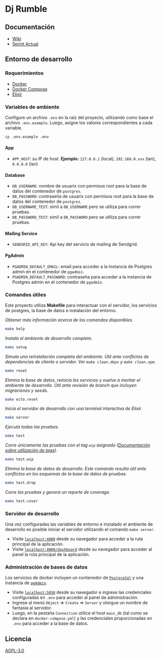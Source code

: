 # Dj Rumble

## Documentación

+ [Wiki](https://github.com/dj-rumble/dj-rumble-app/wiki)
+ [Sprint Actual](https://github.com/dj-rumble/dj-rumble/wiki/POC)

## Entorno de desarrollo

### Requerimientos

+ [Docker](https://docs.docker.com/engine/install/ubuntu/)
+ [Docker Compose](https://docs.docker.com/compose/install/)
+ [Elixir](https://elixir-lang.org/install.html)

### Variables de ambiente

Configure un archivo `.env` en la raíz del proyecto, utilizando como base el archivo `.env.example`. Luego, asigne los valores correspondientes a cada variable.

```bash
cp .env.example .env
```

#### App

+ `APP_HOST`: su IP de host. **Ejemplo:** `127.0.0.1` (local), `192.168.0.xxx` (lan), `0.0.0.0` (lan)

#### Database

+ `DB_USERNAME`: nombre de usuarix con permisos root para la base de datos del contenedor de `postgres`.
+ `DB_PASSWORD`: contraseña de usuarix con permisos root para la base de datos del contenedor de `postgres`.
+ `DB_USERNAME_TEST`: simil a `DB_USERNAME` pero se utiliza para correr pruebas.
+ `DB_PASSWORD_TEST`: simil a `DB_PASSWORD` pero se utiliza para correr pruebas.

#### Mailing Service

+ `SENDGRID_API_KEY`: Api key del servicio de mailing de Sendgrid.

#### PgAdmin

+ `PGADMIN_DEFAULT_EMAIL`: email para acceder a la instancia de Postgres admin en el contenedor de `pgadmin`.
+ `PGADMIN_DEFAULT_PASSWORD`: contraseña para acceder a la instancia de Postgres admin en el contenedor de `pgadmin`.

### Comandos útiles

Este proyecto utiliza **Makefile** para interactuar con el servidor, los servicios de postgres, la base de datos e instalación del entorno.

*Obtener más información acerca de los comandos disponibles.*

```bash
make help
```

*Instala el ambiente de desarrollo completo.*

```bash
make setup
```

*Simula una reinstalación completa del ambiente. Útil ante conflictos de dependencias de cliente o servidor. Ver `make clean.deps` y `make clean.npm`.*

```bash
make reset
```

*Elimina la base de datos, reinicia los servicios y vuelve a montar el ambiente de desarrollo. Útil ante revisión de branch que incluyen migraciones y seeds.*

```bash
make ecto.reset
```

*Inicia el servidor de desarrollo con una terminal interactiva de Elixir.*

```bash
make server
```

*Ejecuta todas las pruebas.*

```bash
make test
```

*Corre únicamente las pruebas con el tag `wip` asignado ([Documentación sobre utilización de tags](https://hexdocs.pm/phoenix/testing.html#running-tests-using-tags)).*

```bash
make test.wip
```

*Elimina la base de datos de desarrollo. Este comando resulta útil ante conflictos en los esquemas de la base de datos de pruebas.*

```bash
make test.drop
```

*Corre las pruebas y genera un reporte de coverage.*

```bash
make test.cover
```

### Servidor de desarrollo

Una vez configuradas las variables de entorno e instalado el ambiente de desarrollo es posible iniciar el servidor utilizando el comando `make server`.

+ Visite [`localhost:4000`](http://localhost:4000) desde su navegador para acceder a la ruta principal de la aplicación.
+ Visite [`localhost:4000/dashboard`](http://localhost:4000/dashboard/home) desde su navegador para acceder al panel  la ruta principal de la aplicación.

### Administración de bases de datos

Los servicios de docker incluyen un contenedor de [`PostgreSql`](https://www.postgresql.org/) y una instancia de [`pgAdmin`](https://www.pgadmin.org/).

+ Visite [`localhost:5050`](http://localhost:5050/) desde su navegador e ingrese las credenciales configuradas en `.env` para acceder al panel de administración.
+ Ingrese al menú `Object` => `Create` => `Server` y otorgue un nombre de fantasía al servidor.
+ Luego, en la pestaña `Connection` utilice el host `main_db` (tal como se declara en `docker-compose.yml`) y las credenciales proporcionadas en `.env` para acceder a la base de datos.

## Licencia

[AGPL-3.0](https://github.com/dj-rumble/dj-rumble-app/blob/main/LICENSE)
